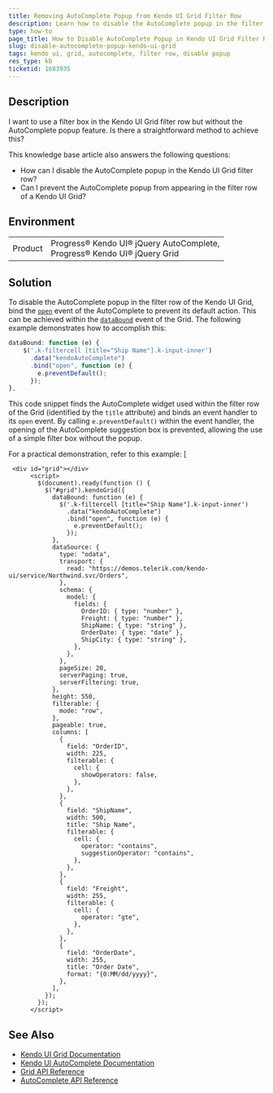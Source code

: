 ```yaml
---
title: Removing AutoComplete Popup from Kendo UI Grid Filter Row
description: Learn how to disable the AutoComplete popup in the filter row of a Kendo UI jQuery Grid to use a simple filter box instead.
type: how-to
page_title: How to Disable AutoComplete Popup in Kendo UI Grid Filter Row
slug: disable-autocomplete-popup-kendo-ui-grid
tags: kendo ui, grid, autocomplete, filter row, disable popup
res_type: kb
ticketid: 1683935
---
```


## Description

I want to use a filter box in the Kendo UI Grid filter row but without the AutoComplete popup feature. Is there a straightforward method to achieve this?

This knowledge base article also answers the following questions:
- How can I disable the AutoComplete popup in the Kendo UI Grid filter row?
- Can I prevent the AutoComplete popup from appearing in the filter row of a Kendo UI Grid?

## Environment

<table>
<tbody>
<tr>
<td>Product</td>
<td>Progress® Kendo UI® jQuery AutoComplete, <br/>
Progress® Kendo UI® jQuery Grid</td>
</tr>
</tbody>
</table>

## Solution

To disable the AutoComplete popup in the filter row of the Kendo UI Grid, bind the [`open`](/api/javascript/ui/autocomplete/events/open) event of the AutoComplete to prevent its default action. This can be achieved within the [`dataBound`](https://docs.telerik.com/kendo-ui/api/javascript/ui/grid/events/databound) event of the Grid. The following example demonstrates how to accomplish this:

```javascript
dataBound: function (e) {
    $('.k-filtercell [title="Ship Name"].k-input-inner')
      .data("kendoAutoComplete")
      .bind("open", function (e) {
        e.preventDefault();
      });               
},
```

This code snippet finds the AutoComplete widget used within the filter row of the Grid (identified by the `title` attribute) and binds an event handler to its `open` event. By calling `e.preventDefault()` within the event handler, the opening of the AutoComplete suggestion box is prevented, allowing the use of a simple filter box without the popup.

For a practical demonstration, refer to this example: [
```dojo
 <div id="grid"></div>
      <script>
        $(document).ready(function () {
          $("#grid").kendoGrid({
            dataBound: function (e) {
              $('.k-filtercell [title="Ship Name"].k-input-inner')
                .data("kendoAutoComplete")
                .bind("open", function (e) {
                  e.preventDefault();
                });               
            },
            dataSource: {
              type: "odata",
              transport: {
                read: "https://demos.telerik.com/kendo-ui/service/Northwind.svc/Orders",
              },
              schema: {
                model: {
                  fields: {
                    OrderID: { type: "number" },
                    Freight: { type: "number" },
                    ShipName: { type: "string" },
                    OrderDate: { type: "date" },
                    ShipCity: { type: "string" },
                  },
                },
              },
              pageSize: 20,
              serverPaging: true,
              serverFiltering: true,
            },
            height: 550,
            filterable: {
              mode: "row",
            },
            pageable: true,
            columns: [
              {
                field: "OrderID",
                width: 225,
                filterable: {
                  cell: {
                    showOperators: false,
                  },
                },
              },
              {
                field: "ShipName",
                width: 500,
                title: "Ship Name",
                filterable: {
                  cell: {
                    operator: "contains",
                    suggestionOperator: "contains",
                  },
                },
              },
              {
                field: "Freight",
                width: 255,
                filterable: {
                  cell: {
                    operator: "gte",
                  },
                },
              },
              {
                field: "OrderDate",
                width: 255,
                title: "Order Date",
                format: "{0:MM/dd/yyyy}",
              },
            ],
          });
        });
      </script>
```

## See Also

- [Kendo UI Grid Documentation](https://docs.telerik.com/kendo-ui/controls/data-management/grid/overview)
- [Kendo UI AutoComplete Documentation](https://docs.telerik.com/kendo-ui/controls/editors/autocomplete/overview)
- [Grid API Reference](https://docs.telerik.com/kendo-ui/api/javascript/ui/grid)
- [AutoComplete API Reference](https://docs.telerik.com/kendo-ui/api/javascript/ui/autocomplete)

